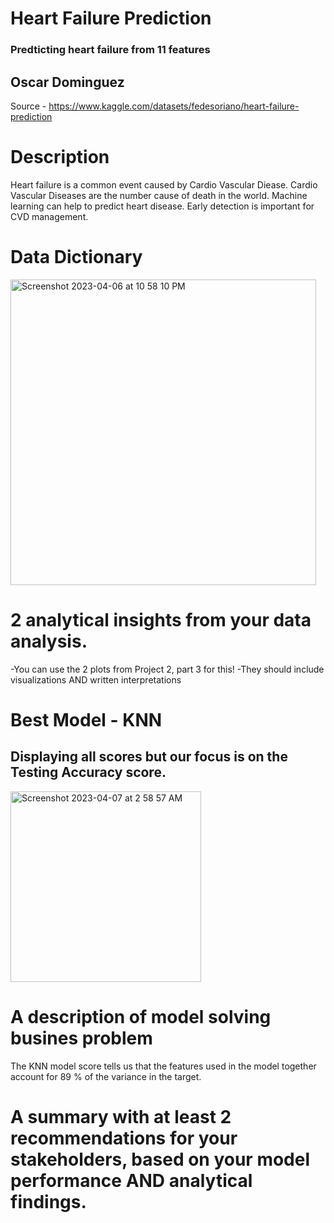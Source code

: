 # Heart Failure Prediction
### Predticting heart failure from 11 features

## Oscar Dominguez

Source - https://www.kaggle.com/datasets/fedesoriano/heart-failure-prediction

# Description
Heart failure is a common event caused by Cardio Vascular Diease. Cardio Vascular Diseases are the number cause of death in the world. Machine learning can help to predict heart disease. Early detection is important for CVD management.

# Data Dictionary
<img width="489" alt="Screenshot 2023-04-06 at 10 58 10 PM" src="https://user-images.githubusercontent.com/123289046/230535137-36b6a99f-210a-411a-8c44-a55bb763b876.png">

# 2 analytical insights from your data analysis.  
  -You can use the 2 plots from Project 2, part 3 for this!
  -They should include visualizations AND written interpretations
  
# Best Model - KNN   
## Displaying all scores but our focus is on the Testing Accuracy score.
<img width="305" alt="Screenshot 2023-04-07 at 2 58 57 AM" src="https://user-images.githubusercontent.com/123289046/230563433-bed14548-7abf-4c8f-a359-a2fc9f020ebc.png">


# A description of model solving busines problem
The KNN model score tells us that the features used in the model together account for 89 % of the variance in the target.

# A summary with at least 2 recommendations for your stakeholders, based on your model performance AND analytical findings.

